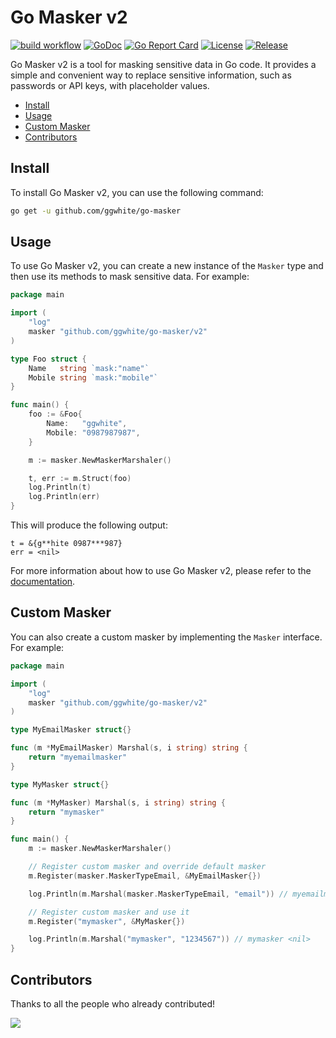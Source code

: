 # Go Masker v2

[![build workflow](https://github.com/ggwhite/go-masker/actions/workflows/go.yml/badge.svg)](https://github.com/ggwhite/go-masker/actions)
[![GoDoc](https://godoc.org/github.com/ggwhite/go-masker/v2?status.svg)](https://godoc.org/github.com/ggwhite/go-masker/v2)
[![Go Report Card](https://goreportcard.com/badge/github.com/ggwhite/go-masker/v2)](https://goreportcard.com/report/github.com/ggwhite/go-masker/v2)
[![License](https://img.shields.io/github/license/mashape/apistatus.svg)](https://github.com/ggwhite/go-masker/blob/master/LICENSE)
[![Release](https://img.shields.io/github/release/ggwhite/go-masker.svg?style=flat-square)](https://github.com/ggwhite/go-masker/releases/latest)

Go Masker v2 is a tool for masking sensitive data in Go code. It provides a simple and convenient way to replace sensitive information, such as passwords or API keys, with placeholder values.

* [Install](#install)
* [Usage](#usage)
* [Custom Masker](#custom-masker)
* [Contributors](#contributors)

## Install

To install Go Masker v2, you can use the following command:

```bash
go get -u github.com/ggwhite/go-masker
```

## Usage

To use Go Masker v2, you can create a new instance of the `Masker` type and then use its methods to mask sensitive data. For example:

```go
package main

import (
    "log"
    masker "github.com/ggwhite/go-masker/v2"
)

type Foo struct {
    Name   string `mask:"name"`
    Mobile string `mask:"mobile"`
}

func main() {
    foo := &Foo{
        Name:   "ggwhite",
        Mobile: "0987987987",
    }

    m := masker.NewMaskerMarshaler()

    t, err := m.Struct(foo)
    log.Println(t)
    log.Println(err)
}
```

This will produce the following output:

```
t = &{g**hite 0987***987}
err = <nil>
```

For more information about how to use Go Masker v2, please refer to the [documentation](https://pkg.go.dev/github.com/ggwhite/go-masker/v2).

## Custom Masker

You can also create a custom masker by implementing the `Masker` interface. For example:

```go
package main

import (
    "log"
    masker "github.com/ggwhite/go-masker/v2"
)

type MyEmailMasker struct{}

func (m *MyEmailMasker) Marshal(s, i string) string {
	return "myemailmasker"
}

type MyMasker struct{}

func (m *MyMasker) Marshal(s, i string) string {
	return "mymasker"
}

func main() {
    m := masker.NewMaskerMarshaler()

    // Register custom masker and override default masker
	m.Register(masker.MaskerTypeEmail, &MyEmailMasker{})

	log.Println(m.Marshal(masker.MaskerTypeEmail, "email")) // myemailmasker <nil>

	// Register custom masker and use it
	m.Register("mymasker", &MyMasker{})

	log.Println(m.Marshal("mymasker", "1234567")) // mymasker <nil>
}
```


## Contributors

Thanks to all the people who already contributed!

<a href="https://github.com/ggwhite/go-masker/graphs/contributors">
  <img src="https://contributors-img.web.app/image?repo=ggwhite/go-masker" />
</a>